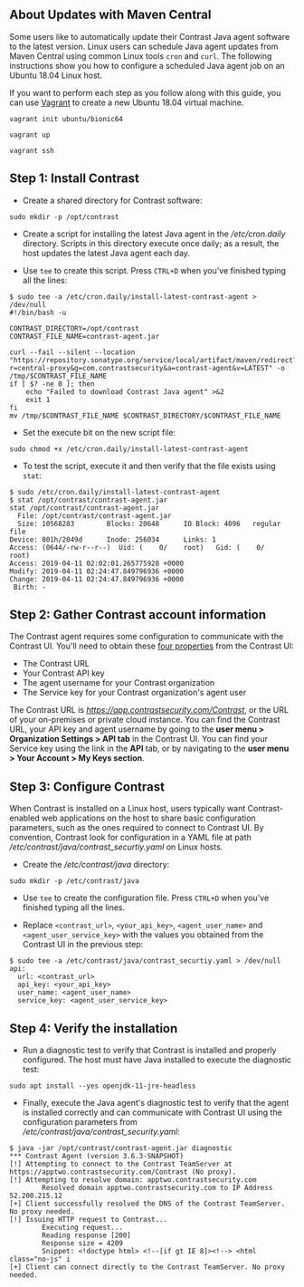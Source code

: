<!--
title: "Schedule Java agent Updates with curl"
description: "How to use cron and curl to schedule Java agent updates from Maven Central"
tags: "java agent deployment maven central cron curl auto-update update"
-->

## About Updates with Maven Central 

Some users like to automatically update their Contrast Java agent software to the latest version. Linux users can schedule Java agent updates from Maven Central using common Linux tools `cron` and `curl`. The following instructions show you how to configure a scheduled Java agent job on an Ubuntu 18.04 Linux host.

If you want to perform each step as you follow along with this guide, you can use [Vagrant](https://www.vagrantup.com/) to create a new Ubuntu 18.04 virtual machine.

```console
vagrant init ubuntu/bionic64
```

```console
vagrant up
```

```console
vagrant ssh
```

## Step 1: Install Contrast

* Create a shared directory for Contrast software:

```console
sudo mkdir -p /opt/contrast
```

* Create a script for installing the latest Java agent in the */etc/cron.daily* directory. Scripts in this directory execute once daily; as a result, the host updates the latest Java agent each day.

* Use `tee` to create this script. Press `CTRL+D` when you've finished typing all the lines:

```console
$ sudo tee -a /etc/cron.daily/install-latest-contrast-agent > /dev/null
#!/bin/bash -u

CONTRAST_DIRECTORY=/opt/contrast
CONTRAST_FILE_NAME=contrast-agent.jar

curl --fail --silent --location "https://repository.sonatype.org/service/local/artifact/maven/redirect?r=central-proxy&g=com.contrastsecurity&a=contrast-agent&v=LATEST" -o /tmp/$CONTRAST_FILE_NAME
if [ $? -ne 0 ]; then
    echo "Failed to download Contrast Java agent" >&2
    exit 1
fi
mv /tmp/$CONTRAST_FILE_NAME $CONTRAST_DIRECTORY/$CONTRAST_FILE_NAME
```

* Set the execute bit on the new script file:

```console
sudo chmod +x /etc/cron.daily/install-latest-contrast-agent
```

* To test the script, execute it and then verify that the file exists using `stat`:

```console
$ sudo /etc/cron.daily/install-latest-contrast-agent
$ stat /opt/contrast/contrast-agent.jar
stat /opt/contrast/contrast-agent.jar
  File: /opt/contrast/contrast-agent.jar
  Size: 10568283        Blocks: 20648      IO Block: 4096   regular file
Device: 801h/2049d      Inode: 256034      Links: 1
Access: (0644/-rw-r--r--)  Uid: (    0/    root)   Gid: (    0/    root)
Access: 2019-04-11 02:02:01.265775928 +0000
Modify: 2019-04-11 02:24:47.849796936 +0000
Change: 2019-04-11 02:24:47.849796936 +0000
 Birth: -
```

## Step 2: Gather Contrast account information 

The Contrast agent requires some configuration to communicate with the Contrast UI. You'll need to obtain these [four properties](admin-orgsettings.html#apikey) from the Contrast UI:

* The Contrast URL
* Your Contrast API key
* The agent username for your Contrast organization
* The Service key for your Contrast organization's agent user

The Contrast URL is *https://app.contrastsecurity.com/Contrast*, or the URL of your on-premises or private cloud instance. You can find the Contrast URL, your API key and agent username by going to the **user menu > Organization Settings > API tab** in the Contrast UI. You can find your Service key using the link in the **API** tab, or by navigating to the **user menu > Your Account > My Keys section**. 

## Step 3: Configure Contrast

When Contrast is installed on a Linux host, users typically want Contrast-enabled web applications on the host to share basic configuration parameters, such as the ones required to connect to Contrast UI. By convention, Contrast look for configuration in a YAML file at path */etc/contrast/java/contrast_securtiy.yaml* on Linux hosts.

* Create the */etc/contrast/java* directory:

```console
sudo mkdir -p /etc/contrast/java
```

* Use `tee` to create the configuration file. Press `CTRL+D` when you've finished typing all the lines. 

* Replace `<contrast_url>`, `<your_api_key>`, `<agent_user_name>` and `<agent_user_service_key>` with the values you obtained from the Contrast UI in the previous step:

```console
$ sudo tee -a /etc/contrast/java/contrast_securtiy.yaml > /dev/null
api:
  url: <contrast_url>
  api_key: <your_api_key>
  user_name: <agent_user_name>
  service_key: <agent_user_service_key>
```

## Step 4: Verify the installation

* Run a diagnostic test to verify that Contrast is installed and properly configured. The host must have Java installed to execute the diagnostic test:

```console
sudo apt install --yes openjdk-11-jre-headless
```

* Finally, execute the Java agent's diagnostic test to verify that the agent is installed correctly and can communicate with Contrast UI using the configuration parameters from */etc/contrast/java/contrast_security.yaml*:

```console
$ java -jar /opt/contrast/contrast-agent.jar diagnostic
*** Contrast Agent (version 3.6.3-SNAPSHOT)
[!] Attempting to connect to the Contrast TeamServer at https://apptwo.contrastsecurity.com/Contrast (No proxy).
[!] Attempting to resolve domain: apptwo.contrastsecurity.com
        Resolved domain apptwo.contrastsecurity.com to IP Address 52.200.215.12
[+] Client successfully resolved the DNS of the Contrast TeamServer. No proxy needed.
[!] Issuing HTTP request to Contrast...
        Executing request...
        Reading response [200]
        Response size = 4209
        Snippet: <!doctype html> <!--[if gt IE 8]><!--> <html class="no-js" i
[+] Client can connect directly to the Contrast TeamServer. No proxy needed.
```
